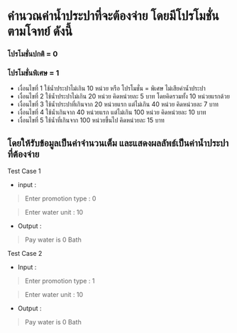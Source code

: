 # คำนวณค่าน้ำประปาที่จะต้องจ่าย โดยมีโปรโมชั่น ตามโจทย์ ดังนี้

### โปรโมชั่นปกติ = 0 
### โปรโมชั่นพิเศษ = 1

* เงื่อนไขที่ 1 ใช้น้ำประปาไม่เกิน 10 หน่วย หรือ โปรโมชั่น = พิเศษ ไม่เสียค่าน้ำประปา
* เงื่อนไขที่ 2 ใช้น้ำประปาไม่เกิน 20 หน่วย คิดหน่วยละ 5 บาท โดยคิดรวมทั้ง 10 หน่วยแรกด้วย
* เงื่อนไขที่ 3 ใช้น้ำประปาที่เกินจาก 20 หน่วยแรก แต่ไม่เกิน 40 หน่วย คิดหน่วยละ 7 บาท
* เงื่อนไขที่ 4 ใช้น้ำเกินจาก 40 หน่วยแรก แต่ไม่เกิน 100 หน่วย คิดหน่วยละ 10 บาท
* เงื่อนไขที่ 5 ใช้น้ำที่เกินจาก 100 หน่วยขึ้นไป คิดหน่วยละ 15 บาท

## โดยให้รับข้อมูลเป็นค่าจำนวนเต็ม และแสดงผลลัพธ์เป็นค่าน้ำประปาที่ต้องจ่าย

Test Case 1

- input :

> Enter promotion type : 0

> Enter water unit : 10

- Output :

> Pay water is 0 Bath

Test Case 2

- Input :

> Enter promotion type : 1

> Enter water unit : 10

- Output :

>Pay water is 0 Bath
